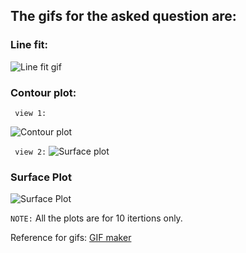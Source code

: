 ## The gifs for the asked question are:

### Line fit:

![Line fit gif](./Plots/gifs/line_fit.gif)

### Contour plot:
``` view 1:```

![Contour plot](./Plots/gifs/contour_1.gif)

``` view 2:```
![Surface plot](./Plots/gifs/contour_2.gif)

### Surface Plot

![Surface Plot](./Plots/gifs/surface_plot.gif)

```NOTE:``` All the plots are for 10 itertions only.

Reference for gifs: [GIF maker](https://ezgif.com/maker)